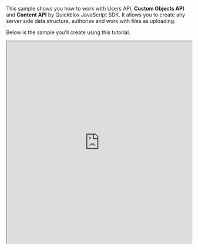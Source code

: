 This sample shows you how to work with Users API, **Custom Objects API** and **Content API** by Quickblox JavaScript SDK.
It allows you to create any server side data structure, authorize and work with files as uploading.

Below is the sample you'll create using this tutorial.

<!--- TODO: change to src DATA sample insted of chat --->
<iframe src="http://quickblox.github.io/quickblox-javascript-sdk/samples/newChat" width="100%" height="550px">

## Try is yourself 
Before all, adding a Custom Data structure to your application.

<div class="panel panel-warning">
  <div class="panel-body">
     Note: This guide based on <a href="https://quickblox.com/developers/Custom_Objects" target="_blank">Custom Objects REST API documentation</a>. It is very helpful, describes the full list of QuickBlox Custom Objects API features and need to be read in addition to reading this guide.
  </div>
</div>

To start using the Custom Objects module you should create your data scheme. Go to admin.quickblox.com, find the Custom Objects module page and press the Add new class button. The 'add new class' popup will then appear.

Enter Class name, add fields any you want. Allow 7 types of fields:
* Integer;
* Float;
* Boolean;
* String;
* File;
* Location;
* Array (of Integers, Floats, Booleans, Strings);

